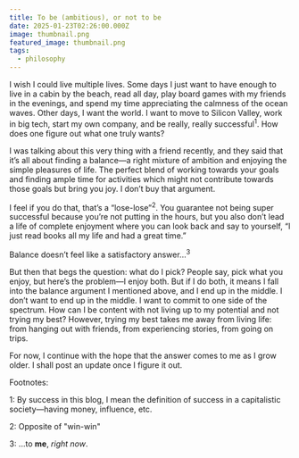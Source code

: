 ```yaml
---
title: To be (ambitious), or not to be
date: 2025-01-23T02:26:00.000Z
image: thumbnail.png
featured_image: thumbnail.png
tags:
  - philosophy
---
```

I wish I could live multiple lives. Some days I just want to have enough to live in a cabin by the beach, read all day, play board games with my friends in the evenings, and spend my time appreciating the calmness of the ocean waves. Other days, I want the world. I want to move to Silicon Valley, work in big tech, start my own company, and be really, really successful<sup>1</sup>. How does one figure out what one truly wants?

I was talking about this very thing with a friend recently, and they said that it’s all about finding a balance—a right mixture of ambition and enjoying the simple pleasures of life. The perfect blend of working towards your goals and finding ample time for activities which might not contribute towards those goals but bring you joy. I don’t buy that argument.

I feel if you do that, that’s a “lose-lose”<sup>2</sup>. You guarantee not being super successful because you’re not putting in the hours, but you also don’t lead a life of complete enjoyment where you can look back and say to yourself, “I just read books all my life and had a great time.”

Balance doesn’t feel like a satisfactory answer...<sup>3</sup>

But then that begs the question: what do I pick? People say, pick what you enjoy, but here’s the problem—I enjoy both. But if I do both, it means I fall into the balance argument I mentioned above, and I end up in the middle. I don’t want to end up in the middle. I want to commit to one side of the spectrum. How can I be content with not living up to my potential and not trying my best? However, trying my best takes me away from living life: from hanging out with friends, from experiencing stories, from going on trips.

For now, I continue with the hope that the answer comes to me as I grow older. I shall post an update once I figure it out.




Footnotes: 

1: By success in this blog, I mean the definition of success in a capitalistic society—having money, influence, etc.

2: Opposite of "win-win"

3: ...to **me**, *right now*.







